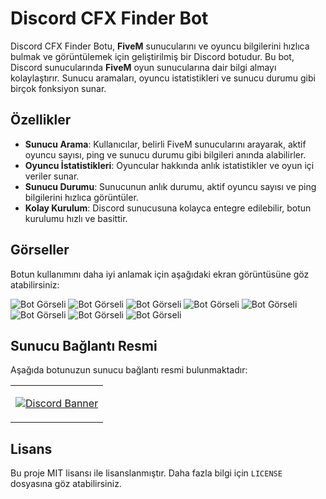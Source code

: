 # Discord CFX Finder Bot

Discord CFX Finder Botu, **FiveM** sunucularını ve oyuncu bilgilerini hızlıca bulmak ve görüntülemek için geliştirilmiş bir Discord botudur. Bu bot, Discord sunucularında **FiveM** oyun sunucularına dair bilgi almayı kolaylaştırır. Sunucu aramaları, oyuncu istatistikleri ve sunucu durumu gibi birçok fonksiyon sunar.

## Özellikler

- **Sunucu Arama**: Kullanıcılar, belirli FiveM sunucularını arayarak, aktif oyuncu sayısı, ping ve sunucu durumu gibi bilgileri anında alabilirler.
- **Oyuncu İstatistikleri**: Oyuncular hakkında anlık istatistikler ve oyun içi veriler sunar.
- **Sunucu Durumu**: Sunucunun anlık durumu, aktif oyuncu sayısı ve ping bilgilerini hızlıca görüntüler.
- **Kolay Kurulum**: Discord sunucusuna kolayca entegre edilebilir, botun kurulumu hızlı ve basittir.

## Görseller

Botun kullanımını daha iyi anlamak için aşağıdaki ekran görüntüsüne göz atabilirsiniz:

![Bot Görseli](https://cdn.discordapp.com/attachments/1325866651945668731/1350250370646937600/8_help.PNG?ex=67d60e26&is=67d4bca6&hm=55faf8867465301ecb5de04b97bb50ce9378d67b7d555dbe331417da78e2bcb0&)
![Bot Görseli](https://cdn.discordapp.com/attachments/1325866651945668731/1350250622397710447/1.PNG?ex=67d60e62&is=67d4bce2&hm=17519fe886a1fb4ae10498ce4788c3693364d9193a0ec7c6ccd73bc2d75567a3&)
![Bot Görseli](https://cdn.discordapp.com/attachments/1325866651945668731/1350250735488729191/2.PNG?ex=67d60e7d&is=67d4bcfd&hm=fd360a0229bd89067e3c3bd6791052f1b19a908f9ee6a86246d3d456870c0d65&)
![Bot Görseli](https://cdn.discordapp.com/attachments/1325866651945668731/1350250833195040798/3.PNG?ex=67d60e95&is=67d4bd15&hm=6d52ad04b1784138ddbb66b8aa51cf696879bea407ed3696623c78d9d54829fc&)
![Bot Görseli](https://cdn.discordapp.com/attachments/1325866651945668731/1350250918855180298/4.PNG?ex=67d60ea9&is=67d4bd29&hm=eb9d5ba809a31c6a95c39085af7d972fc6b43e1cde34999b9810ccadb4919b8f&)
![Bot Görseli](https://cdn.discordapp.com/attachments/1325866651945668731/1350251020113940560/5.PNG?ex=67d60ec1&is=67d4bd41&hm=9490fcc21828ce11e7c2f27ee191a4f1cfd9a8c00afef6d25826ed2cb3641d03&)
![Bot Görseli](https://cdn.discordapp.com/attachments/1325866651945668731/1350251099629817866/6_iki_sunucu.PNG?ex=67d60ed4&is=67d4bd54&hm=5bce790b0c0b51fac3e44d582a0422a6bcacfda3bb6c75c6b381efe9fa85604e&)
![Bot Görseli](https://cdn.discordapp.com/attachments/1325866651945668731/1350251214159478835/7_sunucu_takip.PNG?ex=67d60eef&is=67d4bd6f&hm=d062dd9f3792bd657b47094eb61d16cb1c648f439352e2161883c47a028cf579&)


## Sunucu Bağlantı Resmi

Aşağıda botunuzun sunucu bağlantı resmi bulunmaktadır:

<table>
  <tr>
    <td align="center" style="padding=0;width=50%;">

[![Discord Banner](https://api.weblutions.com/discord/invite/devcode/)](https://discord.gg/devcode)
</table>

## Lisans

Bu proje MIT lisansı ile lisanslanmıştır. Daha fazla bilgi için `LICENSE` dosyasına göz atabilirsiniz.
